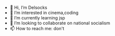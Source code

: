 - 👋 Hi, I’m Delsocks
- 👀 I’m interested in cinema,coding
- 🌱 I’m currently learning jsp
- 💞️ I’m looking to collaborate on national socialism
- 📫 How to reach me: don't

<!---
Egravouil/Egravouil is a ✨ special ✨ repository because its `README.md` (this file) appears on your GitHub profile.
You can click the Preview link to take a look at your changes.
--->
